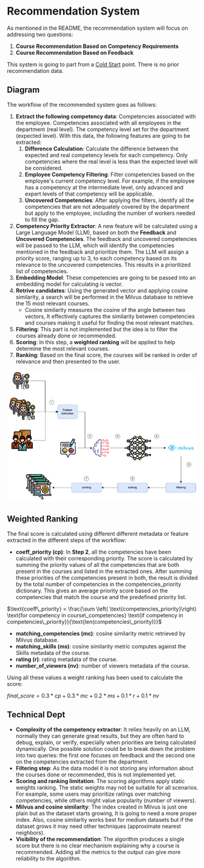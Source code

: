 # Recommendation System

As mentioned in the README, the recommendation system will focus on addressing two questions:

1. **Course Recommendation Based on Competency Requirements**
2. **Course Recommendation Based on Feedback**

This system is going to part from a [Cold Start](https://en.wikipedia.org/wiki/Cold_start_(recommender_systems)) point. There is no prior recommendation data.

## Diagram


The workflow of the recommended system goes as follows:

1. **Extract the following competency data**: Competencies associated with the employee. Competencies associated with all employees in the department (real level). The competency level set for the department (expected level). With this data, the following features are going to be extracted:
   1. **Difference Calculation**: Calculate the difference between the expected and real competency levels for each competency. Only competencies where the real level is less than the expected level will be considered.
   2. **Employee Competency Filtering**: Filter competencies based on the employee's current competency level. For example, if the employee has a competency at the intermediate level, only advanced and expert levels of that competency will be applicable.
   3. **Uncovered Competencies**: After applying the filters, identify all the competencies that are not adequately covered by the department but apply to the employee, including the number of workers needed to fill the gap.
2. **Competency Priority Extractor**: A new feature will be calculated using a Large Language Model (LLM), based on both the **Feedback** and **Uncovered Competencies**. The feedback and uncovered competencies will be passed to the LLM, which will identify the competencies mentioned in the feedback and prioritize them. The LLM will assign a priority score, ranging up to 3, to each competency based on its relevance to the uncovered competencies. This results in a prioritized list of competencies.
3. **Embedding Model**: These competencies are going to be passed into an embedding model for calculating is vector.
4. **Retrive candidates**: Using the generated vector and applying cosine similarity, a search will be performed in the Milvus database to retrieve the 15 most relevant courses.
   - Cosine similarity measures the cosine of the angle between two vectors, It effectively captures the similarity between competencies and courses making it useful for finding the most relevant matches.
5. **Filtering**: This part is not implemented but the idea is to filter the courses already done or recommended.
6. **Scoring**: In this step, a **weighted ranking** will be applied to help determine the most relevant courses.
7. **Ranking**: Based on the final score, the courses will be ranked in order of relevance and then presented to the user.

![recommend-system](img/recommend-system.png)

## Weighted Ranking

The final score is calculated using different different metadata or feature extracted in the different steps of the workflow:

- **coeff_priority (cp)**: In **Step 2**, all the competencies have been calculated with their corresponding priority. The score is calculated by summing the priority values of all the competencies that are both present in the courses and listed in the extracted ones. After summing these priorities of the competencies present in both, the result is divided by the total number of competencies in the competencies_priority dictionary. This gives an average priority score based on the competencies that match the course and the predefined priority list.

$\text{coeff\_priority} = \frac{\sum \left( \text{competencies_priority}\right) \text{for competency in course\_competencies} \text{if competency in competencies\_priority}}{\text{len(competencies\_priority)}}$

- **matching_competencies (mc)**: cosine similarity metric retrieved by Milvus database.
- **matching_skills (ms)**: cosine similarity metric computes against the Skills metadata of the course.
- **rating (r)**: rating metadata of the course.
- **number_of_viewers (nv)**: number of viewers metadata of the course.

Using all these values a weight ranking has been used to calculate the score:

$final\_score = 0.3*cp + 0.3*mc + 0.2 *ms + 0.1*r + 0.1*nv$

## Technical Dept

- **Complexity of the competency extractor**: It relies heavily on an LLM, normally they can generate great results, but they are often hard to debug, explain, or verify, especially when priorities are being calculated dynamically. One possible solution could be to break down the problem into two queries: the first one focuses on feedback and the second one on the competencies extracted from the department.
- **Filtering step**: As the data model it is not storing any information about the courses done or recommended, this is not implemented yet.
- **Scoring and ranking limitation**: The scoring algorithms apply static weights ranking. The static weights may not be suitable for all scenarios. For example, some users may prioritize ratings over matching competencies, while others might value popularity (number of viewers).
- **Milvus and cosine similarity**: The index created in Milvus is just one plain but as the dataset starts growing, It is going to need a more proper index. Also, cosine similarity works best for medium datasets but if the dataset grows it may need other techniques (approximate nearest neighbors).
- **Visibility of the recommendation**: The algorithm produces a single score but there is no clear mechanism explaining why a course is recommended. Adding all the metrics to the output can give more reliability to the algorithm.